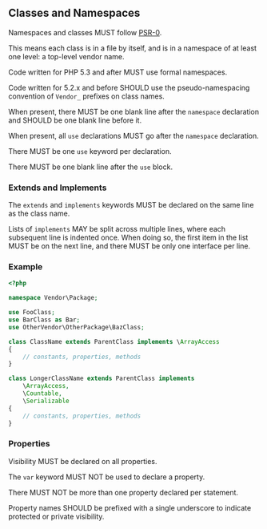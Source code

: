 ## Classes and Namespaces

Namespaces and classes MUST follow [PSR-0](https://github.com/php-fig/fig-standards/blob/master/accepted/PSR-0.md).

This means each class is in a file by itself, and is in a namespace of at least one level: a top-level vendor name.

Code written for PHP 5.3 and after MUST use formal namespaces.

Code written for 5.2.x and before SHOULD use the pseudo-namespacing convention of `Vendor_` prefixes on class names.

When present, there MUST be one blank line after the `namespace` declaration and SHOULD be one blank line before it.

When present, all `use` declarations MUST go after the `namespace` declaration.

There MUST be one `use` keyword per declaration.

There MUST be one blank line after the `use` block.

### Extends and Implements

The `extends` and `implements` keywords MUST be declared on the same line as the class name.

Lists of `implements` MAY be split across multiple lines, where each subsequent line is indented once. When doing so, the first item in the list MUST be on the next line, and there MUST be only one interface per line.

### Example

```php
<?php

namespace Vendor\Package;

use FooClass;
use BarClass as Bar;
use OtherVendor\OtherPackage\BazClass;

class ClassName extends ParentClass implements \ArrayAccess
{
    // constants, properties, methods
}

class LongerClassName extends ParentClass implements
    \ArrayAccess,
    \Countable,
    \Serializable
{
    // constants, properties, methods
}

```

### Properties

Visibility MUST be declared on all properties.

The `var` keyword MUST NOT be used to declare a property.

There MUST NOT be more than one property declared per statement.

Property names SHOULD be prefixed with a single underscore to indicate protected or private visibility.